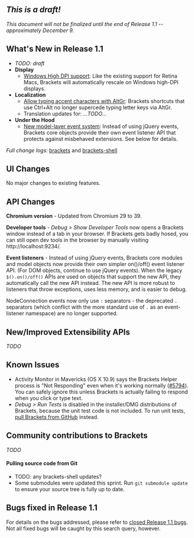 _This is a draft!_
--------------------
_This document will not be finalized until the end of Release 1.1 -- approximately December 9._

What's New in Release 1.1
-------------------------
* _TODO: draft_
* **Display**
    * [Windows High DPI support](https://trello.com/c/CySUsuf4/1188-m-integrate-cef-2171-branch-chrome-39): Like the existing support for Retina Macs, Brackets will automatically rescale on Windows high-DPI displays.
* **Localization**
    * [Allow typing accent characters with AltGr](https://github.com/adobe/brackets/issues/8666): Brackets shortcuts that use Ctrl+Alt no longer supercede typing letter keys via AltGr.
    * Translation updates for: _...TODO..._
* **Under the Hood**
    * [New model-layer event system](https://trello.com/c/ogaZoRHJ/1377-events-infrastructure-improvements): Instead of using jQuery events, Brackets core objects provide their own event listener API that protects against misbehaved extensions. See below for details.


_Full change logs:_ [brackets](https://github.com/adobe/brackets/compare/release-1.0...release-1.1#commits_bucket) and [brackets-shell](https://github.com/adobe/brackets-shell/compare/release-1.0...release-1.1#commits_bucket)


UI Changes
----------
No major changes to existing features.


API Changes
-----------
**Chromium version** - Updated from Chromium 29 to 39.

**Developer tools** - _Debug > Show Developer Tools_ now opens a Brackets window instead of a tab in your browser. If Brackets gets badly hosed, you can still open dev tools in the browser by manually visiting http://localhost:9234/.

**Event listeners** - Instead of using jQuery events, Brackets core modules and model objects now provide their own simpler on()/off() event listener API. (For DOM objects, continue to use jQuery events). When the legacy `$().on()/off()` APIs are used on objects that support the new API, they automatically call the new API instead. The new API is more robust to listeners that throw exceptions, uses less memory, and is easier to debug.

NodeConnection events now only use `:` separators - the deprecated `.` separators (which conflict with the more standard use of `.` as an event-listener namespace) are no longer supported.

New/Improved Extensibility APIs
-------------------------------
_TODO_

Known Issues
------------
* Activity Monitor in Mavericks (OS X 10.9) says the Brackets Helper process is "Not Responding" even when it's working normally ([#5794](https://github.com/adobe/brackets/issues/5794)). You can safely ignore this unless Brackets is actually failing to respond when you click or type text.
* _Debug > Run Tests_ is disabled in the installer/DMG distributions of Brackets, because the unit test code is not included. To run unit tests, [pull Brackets from GitHub](https://github.com/adobe/brackets/wiki/How-to-Hack-on-Brackets#wiki-getcode) instead.


Community contributions to Brackets
-----------------------------------
_TODO_

#### Pulling source code from Git
* TODO: any brackets-shell updates?
* Some submodules were updated this sprint. Run `git submodule update` to ensure your source tree is fully up to date.


Bugs fixed in Release 1.1
-------------------------
For details on the bugs addressed, please refer to [closed Release 1.1 bugs](https://github.com/adobe/brackets/issues?q=is%3Aclosed+milestone%3A%22Release+1.1%22). Not all fixed bugs will be caught by this search query, however.